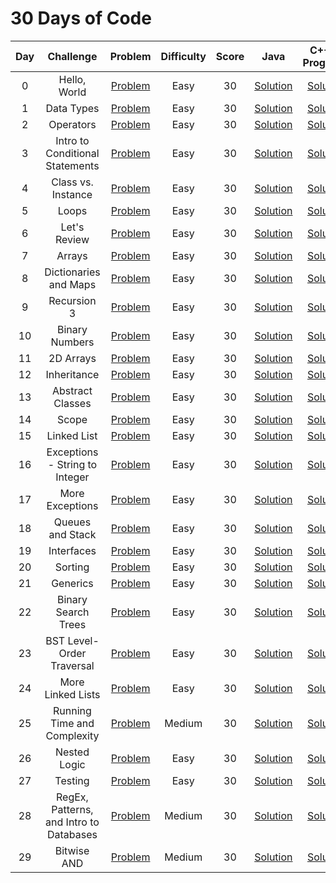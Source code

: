 # 30 Days of Code

|  Day  |                Challenge                |                                         Problem                                          | Difficulty | Score |                                                         Java                                                         |                                                         C++(In Progress)                                                       |
| :---: | :-------------------------------------: | :--------------------------------------------------------------------------------------: | :--------: | :---: | :--------------------------------------------------------------------------------------------------------------------: | :------------------------------------------------------------------------------------------------------------------: |
|   0   |              Hello, World               |         [Problem](https://www.hackerrank.com/challenges/30-hello-world/problem)          |    Easy    |  30   |                   [Solution](https://github.com/masb80/Java_and_JavaEE_works/blob/master/hacker_rank_30_days/Day_1/Day1stdin.java)                   |                   [Solution](https://github.com/masb80/Java_and_JavaEE_works/blob/master/hacker_rank_30_days/Day_1/Day1stdin.java)                   |
|   1   |               Data Types                |          [Problem](https://www.hackerrank.com/challenges/30-data-types/problem)          |    Easy    |  30   |                    [Solution](https://github.com/masb80/Java_and_JavaEE_works/blob/master/hacker_rank_30_days/Day_2/Day2DataTypes.java)                    |                    [Solution](https://github.com/masb80/Java_and_JavaEE_works/blob/master/hacker_rank_30_days/Day_2/Day2DataTypes.java)                    |
|   2   |                Operators                |          [Problem](https://www.hackerrank.com/challenges/30-operators/problem)           |    Easy    |  30   |                     [Solution](https://github.com/masb80/Java_and_JavaEE_works/blob/master/hacker_rank_30_days/Day_3/Day3Operators.java)                      |                     [Solution](https://github.com/masb80/Java_and_JavaEE_works/blob/master/hacker_rank_30_days/Day_3/Day3Operators.java)                      |
|   3   |     Intro to Conditional Statements     |    [Problem](https://www.hackerrank.com/challenges/30-conditional-statements/problem)    |    Easy    |  30   |       [Solution](https://github.com/masb80/Java_and_JavaEE_works/blob/master/hacker_rank_30_days/Day_4/Day4ConditionalStatement.java)        |       [Solution](https://github.com/masb80/Java_and_JavaEE_works/blob/master/hacker_rank_30_days/Day_4/Day4ConditionalStatement.java)        |
|   4   |           Class vs. Instance            |      [Problem](https://www.hackerrank.com/challenges/30-class-vs-instance/problem)       |    Easy    |  30   |               [Solution](https://github.com/masb80/Java_and_JavaEE_works/tree/master/hacker_rank_30_days/Day_5)                |             [Solution](https://github.com/masb80/Java_and_JavaEE_works/tree/master/hacker_rank_30_days/Day_5)              |
|   5   |                  Loops                  |            [Problem](https://www.hackerrank.com/challenges/30-loops/problem)             |    Easy    |  30   |                       [Solution](https://github.com/masb80/Java_and_JavaEE_works/blob/master/hacker_rank_30_days/Day_6/Day6Loops.java)                        |                       [Solution](https://github.com/masb80/Java_and_JavaEE_works/blob/master/hacker_rank_30_days/Day_6/Day6Loops.java)                        |
|   6   |              Let's Review               |         [Problem](https://www.hackerrank.com/challenges/30-review-loop/problem)          |    Easy    |  30   |                   [Solution](https://github.com/masb80/Java_and_JavaEE_works/blob/master/hacker_rank_30_days/Day_7/Day7LetsReview.java)                   |                   [Solution](https://github.com/masb80/Java_and_JavaEE_works/blob/master/hacker_rank_30_days/Day_7/Day7LetsReview.java)                   |
|   7   |                 Arrays                  |            [Problem](https://www.hackerrank.com/challenges/30-arrays/problem)            |    Easy    |  30   |                       [Solution](https://github.com/masb80/Java_and_JavaEE_works/blob/master/hacker_rank_30_days/Day_8/Day8Arrays.java)                       |                       [Solution](https://github.com/masb80/Java_and_JavaEE_works/blob/master/hacker_rank_30_days/Day_8/Day8Arrays.java)                       |
|   8   |          Dictionaries and Maps          |    [Problem](https://www.hackerrank.com/challenges/30-dictionaries-and-maps/problem)     |    Easy    |  30   |             [Solution]()              |             [Solution](https://github.com/masb80/Java_and_JavaEE_works/blob/master/hacker_rank_30_days/Day_8/Day8Arrays.java)              |
|   9   |               Recursion 3               |    [Problem](https://www.hackerrank.com/challenges/30-dictionaries-and-maps/problem)     |    Easy    |  30   |                   [Solution](https://github.com/masb80/Java_and_JavaEE_works/blob/master/hacker_rank_30_days/Day_10/DayREcursion3.java)                    |                   [Solution](https://github.com/masb80/Java_and_JavaEE_works/blob/master/hacker_rank_30_days/Day_10/DayREcursion3.java)                    |
|  10   |             Binary Numbers              |        [Problem](https://www.hackerrank.com/challenges/30-binary-numbers/problem)        |    Easy    |  30   |                 [Solution](https://github.com/masb80/Java_and_JavaEE_works/blob/master/hacker_rank_30_days/Day_11/Day11BinaryNumbers.java)                  |                 [Solution](https://github.com/masb80/Java_and_JavaEE_works/blob/master/hacker_rank_30_days/Day_11/Day11BinaryNumbers.java)                  |
|  11   |                2D Arrays                |          [Problem](https://www.hackerrank.com/challenges/30-2d-arrays/problem)           |    Easy    |  30   |                    [Solution](https://github.com/masb80/Java_and_JavaEE_works/blob/master/hacker_rank_30_days/Day_12/Day12Dimension2Array.java)                    |                    [Solution](https://github.com/masb80/Java_and_JavaEE_works/blob/master/hacker_rank_30_days/Day_12/Day12Dimension2Array.java)                    |
|  12   |               Inheritance               |         [Problem](https://www.hackerrank.com/challenges/30-inheritance/problem)          |    Easy    |  30   |                    [Solution](https://github.com/masb80/Java_and_JavaEE_works/blob/master/hacker_rank_30_days/Day_13/Day13Inheritance.java)                    |                    [Solution](https://github.com/masb80/Java_and_JavaEE_works/blob/master/hacker_rank_30_days/Day_13/Day13Inheritance.java)                    |
|  13   |            Abstract Classes             |       [Problem](https://www.hackerrank.com/challenges/30-abstract-classes/problem)       |    Easy    |  30   |                [Solution](https://github.com/masb80/Java_and_JavaEE_works/blob/master/hacker_rank_30_days/Day_14/Day14AbstractClasses.java)                 |                [Solution](https://github.com/masb80/Java_and_JavaEE_works/blob/master/hacker_rank_30_days/Day_14/Day14AbstractClasses.java)                 |
|  14   |                  Scope                  |            [Problem](https://www.hackerrank.com/challenges/30-scope/problem)             |    Easy    |  30   |                       [Solution](https://github.com/masb80/Java_and_JavaEE_works/blob/master/hacker_rank_30_days/Day_15/Day15Scope.java)                       |                       [Solution](https://github.com/masb80/Java_and_JavaEE_works/blob/master/hacker_rank_30_days/Day_15/Day15Scope.java)                       |
|  15   |               Linked List               |         [Problem](https://www.hackerrank.com/challenges/30-linked-list/problem)          |    Easy    |  30   |                   [Solution](https://github.com/masb80/Java_and_JavaEE_works/blob/master/hacker_rank_30_days/Day_16/Day16LinkedList.java)                   |                   [Solution](https://github.com/masb80/Java_and_JavaEE_works/blob/master/hacker_rank_30_days/Day_16/Day16LinkedList.java)                   |
|  16   |     Exceptions - String to Integer      | [Problem](https://www.hackerrank.com/challenges/30-exceptions-string-to-integer/problem) |    Easy    |  30   |      [Solution](https://github.com/masb80/Java_and_JavaEE_works/blob/master/hacker_rank_30_days/Day_17/Day17ExceptionsTringToInteger.java)       |      [Solution](https://github.com/masb80/Java_and_JavaEE_works/blob/master/hacker_rank_30_days/Day_17/Day17ExceptionsTringToInteger.java)       |
|  17   |             More Exceptions             |       [Problem](https://www.hackerrank.com/challenges/30-more-exceptions/problem)        |    Easy    |  30   |                 [Solution](https://github.com/masb80/Java_and_JavaEE_works/tree/master/hacker_rank_30_days/Day_18)                 |                 [Solution](https://github.com/masb80/Java_and_JavaEE_works/tree/master/hacker_rank_30_days/Day_18)                 |
|  18   |            Queues and Stack             |        [Problem](https://www.hackerrank.com/challenges/30-queues-stacks/problem)         |    Easy    |  30   |               [Solution](https://github.com/masb80/Java_and_JavaEE_works/blob/master/hacker_rank_30_days/Day_19/Day19QueuesAndStacks.java)               |               [Solution](https://github.com/masb80/Java_and_JavaEE_works/blob/master/hacker_rank_30_days/Day_19/Day19QueuesAndStacks.java)               |
|  19   |               Interfaces                |          [Problem](https://www.hackerrank.com/challenges/30-interfaces/problem)          |    Easy    |  30   |                    [Solution](https://github.com/masb80/Java_and_JavaEE_works/blob/master/hacker_rank_30_days/Day_20/Day20Interfaces.java)                     |                    [Solution](https://github.com/masb80/Java_and_JavaEE_works/blob/master/hacker_rank_30_days/Day_20/Day20Interfaces.java)                     |
|  20   |                 Sorting                 |           [Problem](https://www.hackerrank.com/challenges/30-sorting/problem)            |    Easy    |  30   |                      [Solution](https://github.com/masb80/Java_and_JavaEE_works/blob/master/hacker_rank_30_days/Day_21/Day21Sorting.java)                      |                      [Solution](https://github.com/masb80/Java_and_JavaEE_works/blob/master/hacker_rank_30_days/Day_21/Day21Sorting.java)                      |
|  21   |                Generics                 |           [Problem](https://www.hackerrank.com/challenges/30-generics/problem)           |    Easy    |  30   |                    [Solution](https://github.com/masb80/Java_and_JavaEE_works/tree/master/hacker_rank_30_days/Day_23)                     |                     [Solution](https://github.com/masb80/Java_and_JavaEE_works/tree/master/hacker_rank_30_days/Day_23)                      |
|  22   |           Binary Search Trees           |     [Problem](https://www.hackerrank.com/challenges/30-binary-search-trees/problem)      |    Easy    |  30   |              [Solution](https://github.com/masb80/Java_and_JavaEE_works/tree/master/hacker_rank_30_days/Day_22)              |              [Solution](https://github.com/masb80/Java_and_JavaEE_works/tree/master/hacker_rank_30_days/Day_22)              |
|  23   |        BST Level-Order Traversal        |         [Problem](https://www.hackerrank.com/challenges/30-binary-trees/problem)         |    Easy    |  30   |           [Solution](https://github.com/masb80/Java_and_JavaEE_works/tree/master/hacker_rank_30_days/Day_24)           |           [Solution](https://github.com/masb80/Java_and_JavaEE_works/tree/master/hacker_rank_30_days/Day_24)           |
|  24   |            More Linked Lists            |     [Problem](https://www.hackerrank.com/challenges/30-linked-list-deletion/problem)     |    Easy    |  30   |               [Solution](https://github.com/masb80/Java_and_JavaEE_works/tree/master/hacker_rank_30_days/Day_25)               |               [Solution](https://github.com/masb80/Java_and_JavaEE_works/tree/master/hacker_rank_30_days/Day_25)               |
|  25   |       Running Time and Complexity       | [Problem](https://www.hackerrank.com/challenges/30-running-time-and-complexity/problem)  |   Medium   |  30   |         [Solution](https://github.com/masb80/Java_and_JavaEE_works/blob/master/hacker_rank_30_days/Day_26/Day26TimeandComplexity.java)         |         [Solution](https://github.com/masb80/Java_and_JavaEE_works/blob/master/hacker_rank_30_days/Day_26/Day26TimeandComplexity.java)         |
|  26   |              Nested Logic               |         [Problem](https://www.hackerrank.com/challenges/30-nested-logic/problem)         |    Easy    |  30   |                  [Solution](https://github.com/masb80/Java_and_JavaEE_works/blob/master/hacker_rank_30_days/Day_27/Day27NestedLogic.java)                   |                  [Solution](https://github.com/masb80/Java_and_JavaEE_works/blob/master/hacker_rank_30_days/Day_27/Day27NestedLogic.java)                   |
|  27   |                 Testing                 |           [Problem](https://www.hackerrank.com/challenges/30-testing/problem)            |    Easy    |  30   |                      [Solution](https://github.com/masb80/Java_and_JavaEE_works/blob/master/hacker_rank_30_days/Day_28/Day28UnitTest.java)                      |                      [Solution](https://github.com/masb80/Java_and_JavaEE_works/blob/master/hacker_rank_30_days/Day_28/Day28UnitTest.java)                      |
|  28   | RegEx, Patterns, and Intro to Databases |        [Problem](https://www.hackerrank.com/challenges/30-regex-patterns/problem)        |   Medium   |  30   | [Solution](https://github.com/masb80/Java_and_JavaEE_works/blob/master/hacker_rank_30_days/Day_29/Day29Regex.java) | [Solution](https://github.com/masb80/Java_and_JavaEE_works/blob/master/hacker_rank_30_days/Day_29/Day29Regex.java) |
|  29   |               Bitwise AND               |         [Problem](https://www.hackerrank.com/challenges/30-bitwise-and/problem)          |   Medium   |  30   |                   [Solution](https://github.com/masb80/Java_and_JavaEE_works/blob/master/hacker_rank_30_days/Day_30/Day30Bitwise.java)                   |                   [Solution](https://github.com/masb80/Java_and_JavaEE_works/blob/master/hacker_rank_30_days/Day_30/Day30Bitwise.java)                   |
